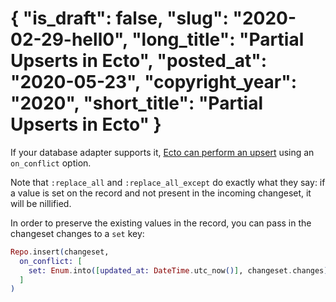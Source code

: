 {
"is_draft": false,
"slug": "2020-02-29-hell0",
"long_title": "Partial Upserts in Ecto",
"posted_at": "2020-05-23",
"copyright_year": "2020",
"short_title": "Partial Upserts in Ecto"
}
===
If your database adapter supports it, [Ecto can perform an upsert](https://hexdocs.pm/ecto/constraints-and-upserts.html#upserts) using an `on_conflict` option.

Note that `:replace_all` and `:replace_all_except` do exactly what they say: if a value is set on the record and not present in the incoming changeset, it will be nillified.

In order to preserve the existing values in the record, you can pass in the changeset changes to a `set` key:

```elixir
Repo.insert(changeset,
  on_conflict: [
    set: Enum.into([updated_at: DateTime.utc_now()], changeset.changes)
  ]
)
```
